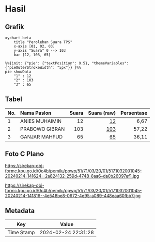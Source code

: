 # Hasil

## Grafik

```mermaid
xychart-beta
    title "Perolehan Suara TPS"
    x-axis [01, 02, 03]
    y-axis "Suara" 0 --> 103
    bar [12, 103, 65]
```

```mermaid
%%{init: {"pie": {"textPosition": 0.5}, "themeVariables": {"pieOuterStrokeWidth": "5px"}} }%%
pie showData
    "1" : 12
    "2" : 103
    "3" : 65
```

## Tabel

| No. | Nama Paslon    | Suara | Suara (raw) | Persentase |
|:--- |:-------------- | -----:| -----------:| ----------:|
| 1   | ANIES MUHAIMIN | 12    | [12][p-1]   | 6,67       |
| 2   | PRABOWO GIBRAN | 103   | [103][p-2]  | 57,22      |
| 3   | GANJAR MAHFUD  | 65    | [65][p-3]   | 36,11      |


[p-1]: https://github.com/gigit-pemilu/pemilu-2024-51-bali/blob/main/pilpres/hitung-suara/sub/51-bali/sub/71-kota-denpasar/sub/03-denpasar-barat/sub/2001-padangsambian-kelod/sub/045-tps/sub/paslon-1.txt
[p-2]: https://github.com/gigit-pemilu/pemilu-2024-51-bali/blob/main/pilpres/hitung-suara/sub/51-bali/sub/71-kota-denpasar/sub/03-denpasar-barat/sub/2001-padangsambian-kelod/sub/045-tps/sub/paslon-2.txt
[p-3]: https://github.com/gigit-pemilu/pemilu-2024-51-bali/blob/main/pilpres/hitung-suara/sub/51-bali/sub/71-kota-denpasar/sub/03-denpasar-barat/sub/2001-padangsambian-kelod/sub/045-tps/sub/paslon-3.txt

## Foto C Plano

https://sirekap-obj-formc.kpu.go.id/0c4b/pemilu/ppwp/51/71/03/20/01/5171032001045-20240214-141624--2a824132-259d-4748-8aa6-da0b26097ef1.jpg

https://sirekap-obj-formc.kpu.go.id/0c4b/pemilu/ppwp/51/71/03/20/01/5171032001045-20240214-141816--4e548be8-0672-4e95-a089-448eaa60fbb7.jpg


## Metadata

| Key        | Value               |
| ---------- | ------------------- |
| Time Stamp | 2024-02-24 22:31:28 |



